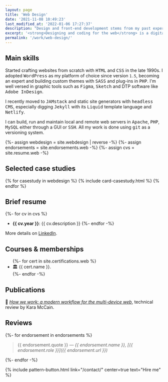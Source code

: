 ```yaml
---
layout: page
title: 'Web Design'
date: '2021-11-08 10:49:23'
last_modified_at: '2022-01-06 17:27:37'
description: "Design and front-end development stems from my past experience with publishing. I strive for accessibility and sustainability through exceptional optimization."
excerpt: '<strong>Designing and coding for the web</strong> is a digital evolution of my past experience with the printed page. My main focus is <em>ethic and sustainable design</em>, obtained through a relentless optimization of web performance. All my recent websites have a Pagespeed rank of <code>100</code> on all grades, including SEO and accessibility.'
permalink: '/work/web-design/'
---
```

## Main skills

Started crafting websites from scratch with <kbd>HTML</kbd> and <kbd>CSS</kbd> in the late 1990s. I adopted <kbd>WordPress</kbd> as my platform of choice since version `1.5`, becoming an expert and building custom themes with <kbd>SASS</kbd> and plug-ins in <kbd>PHP</kbd>. I'm well versed in graphic tools such as <kbd>Figma</kbd>, <kbd>Sketch</kbd> and DTP software like <kbd>Adobe InDesign</kbd>.

I recently moved to <kbd>JAMstack</kbd> and static site generators with <kbd>headless CMS</kbd>, especially digging <kbd>Jekyll</kbd> with its <kbd>Liquid</kbd> template language and <kbd>Netlify</kbd>.

I can build, run and maintain local and remote web servers in <kbd>Apache</kbd>, <kbd>PHP</kbd>, <kbd>MySQL</kbd> either through a GUI or <kbd>SSH</kbd>. All my work is done using <kbd>git</kbd> as a versioning system. 

<section class="h-feed m2m-entry my-5 pb-3">
{%- assign webdesign = site.webdesign | reverse -%}
{%- assign endorsements = site.endorsements.web -%}
{%- assign cvs = site.resume.web -%}
  <h2 class="p-name h1 fs-1 text-center text-uppercase m2m-text-rotate my-5">Selected case studies</h2>
  <div class="card-group">
    <div class="h-feed row row-cols-1 row-cols-sm-2 g-4">
    {% for casestudy in webdesign %}
    {% include card-casestudy.html %}
    {% endfor %}
    </div>
  </div>
</section>

## Brief resume

{%- for cv in cvs %}
  - **{{ cv.year }}**: {{ cv.description }}
{%- endfor -%}

More details on <a href="https://www.linkedin.com/in/minutes2mid/" target="_blank">LinkedIn</a>.

## Courses &amp; memberships

<ul class="list-group list-group-flush ps-0">
  {%- for cert in site.certifications.web %}
  <li class="list-group-item my-0 ps-0 pb-3"><span class="pe-1">🏛</span> {{ cert.name }}.</li>
  {%- endfor -%}
</ul>

## Publications

<span class="pe-1">📒</span> [_How we work: a modern workflow for the multi-device web_](https://medium.com/ui-farm/how-we-work-a-modern-workflow-for-the-multi-device-web-4e0dcb081b5b), technical review by Kara McCain.

## Reviews

{%- for endorsement in endorsements %}

> {{ endorsement.quote }}
> <cite>&mdash; {{ endorsement.name }}, [{{ endorsement.role }}]({{ endorsement.url }})</cite>

{%- endfor -%}

{% include pattern-button.html link="/contact/" center=true text="Hire me" %}